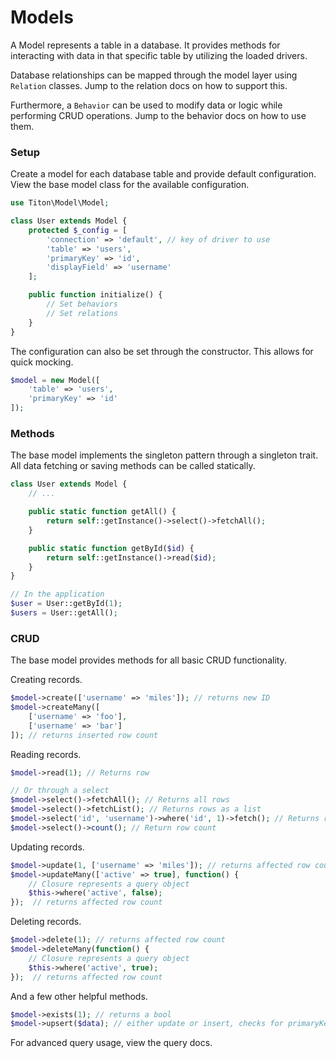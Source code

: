 # Models #

A Model represents a table in a database. It provides methods for interacting with data in that specific table by utilizing the loaded drivers.

Database relationships can be mapped through the model layer using `Relation` classes. Jump to the relation docs on how to support this.

Furthermore, a `Behavior` can be used to modify data or logic while performing CRUD operations. Jump to the behavior docs on how to use them.

### Setup ###

Create a model for each database table and provide default configuration. View the base model class for the available configuration.

```php
use Titon\Model\Model;

class User extends Model {
    protected $_config = [
        'connection' => 'default', // key of driver to use
        'table' => 'users',
        'primaryKey' => 'id',
        'displayField' => 'username'
    ];

    public function initialize() {
        // Set behaviors
        // Set relations
    }
}
```

The configuration can also be set through the constructor. This allows for quick mocking.

```php
$model = new Model([
    'table' => 'users',
    'primaryKey' => 'id'
]);
```

### Methods ###

The base model implements the singleton pattern through a singleton trait. All data fetching or saving methods can be called statically.

```php
class User extends Model {
    // ...

    public static function getAll() {
        return self::getInstance()->select()->fetchAll();
    }

    public static function getById($id) {
        return self::getInstance()->read($id);
    }
}

// In the application
$user = User::getById(1);
$users = User::getAll();
```

### CRUD ###

The base model provides methods for all basic CRUD functionality.

Creating records.

```php
$model->create(['username' => 'miles']); // returns new ID
$model->createMany([
    ['username' => 'foo'],
    ['username' => 'bar']
]); // returns inserted row count
```

Reading records.

```php
$model->read(1); // Returns row

// Or through a select
$model->select()->fetchAll(); // Returns all rows
$model->select()->fetchList(); // Returns rows as a list
$model->select('id', 'username')->where('id', 1)->fetch(); // Returns row
$model->select()->count(); // Return row count
```

Updating records.

```php
$model->update(1, ['username' => 'miles']); // returns affected row count
$model->updateMany(['active' => true], function() {
    // Closure represents a query object
    $this->where('active', false);
});  // returns affected row count
```

Deleting records.

```php
$model->delete(1); // returns affected row count
$model->deleteMany(function() {
    // Closure represents a query object
    $this->where('active', true);
});  // returns affected row count
```

And a few other helpful methods.

```php
$model->exists(1); // returns a bool
$model->upsert($data); // either update or insert, checks for primaryKey field in $data or 2nd argument
```

For advanced query usage, view the query docs.